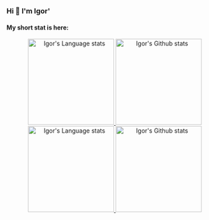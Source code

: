 ### Hi 👋 I'm Igor'

#### My short stat is here:

<!-- Light -->
<div align="center"> 
<a href="/#gh-light-mode-only">
<img height=200 src="https://github-readme-stats.vercel.app/api/top-langs/?username=xel23&layout=compact&langs_count=8&hide_border=1#gh-light-mode-only" alt="Igor's Language stats" />
</a>
<a href="/#gh-light-mode-only">
<img height=200 src="https://github-readme-stats.vercel.app/api?username=xel23&count_private=true&show_icons=true&include_all_commits=true&hide_border=1#gh-light-mode-only" alt="Igor's Github stats" />
</a>
</div>

<!-- Dark -->
<div align="center"> 
<a href="/#gh-dark-mode-only">
<img height=200 src="https://github-readme-stats.vercel.app/api/top-langs/?username=xel23&layout=compact&langs_count=8&&hide_border=true&theme=github_dark&title_color=58a5fe&text_color=fff&bg_color=000000#gh-dark-mode-only" alt="Igor's Language stats" />
</a>
<a href="/#gh-dark-mode-only">
<img height=200 src="https://github-readme-stats.vercel.app/api?username=xel23&count_private=true&hide_border=true&include_all_commits=true&show_icons=true&theme=github_dark&bg_color=000000#gh-dark-mode-only" alt="Igor's Github stats" />
</a>
</div>
